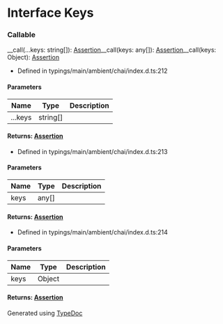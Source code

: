 # Interface Keys


### Callable
__call(...keys: string[]): [Assertion](_typings_main_ambient_chai_index_d_.chai.assertion.md)__call(keys: any[]): [Assertion](_typings_main_ambient_chai_index_d_.chai.assertion.md)__call(keys: Object): [Assertion](_typings_main_ambient_chai_index_d_.chai.assertion.md)
  
* Defined in typings/main/ambient/chai/index.d.ts:212


#### Parameters

| Name | Type | Description |
| ---- | ---- | ---- |
| ...keys | string[]|  |

#### Returns: [Assertion](_typings_main_ambient_chai_index_d_.chai.assertion.md)
  
* Defined in typings/main/ambient/chai/index.d.ts:213


#### Parameters

| Name | Type | Description |
| ---- | ---- | ---- |
| keys | any[]|  |

#### Returns: [Assertion](_typings_main_ambient_chai_index_d_.chai.assertion.md)
  
* Defined in typings/main/ambient/chai/index.d.ts:214


#### Parameters

| Name | Type | Description |
| ---- | ---- | ---- |
| keys | Object|  |

#### Returns: [Assertion](_typings_main_ambient_chai_index_d_.chai.assertion.md)



Generated using [TypeDoc](http://typedoc.io)
